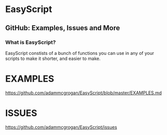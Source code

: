 <h1> EasyScript </h1>

<h2> GitHub: Examples, Issues and More </h2>

### What is EasyScript?

EasyScript constists of a bunch of functions you can use in any of your scripts to make it shorter, and easier to make.

# EXAMPLES
https://github.com/adammcgrogan/EasyScript/blob/master/EXAMPLES.md
# ISSUES
https://github.com/adammcgrogan/EasyScript/issues
